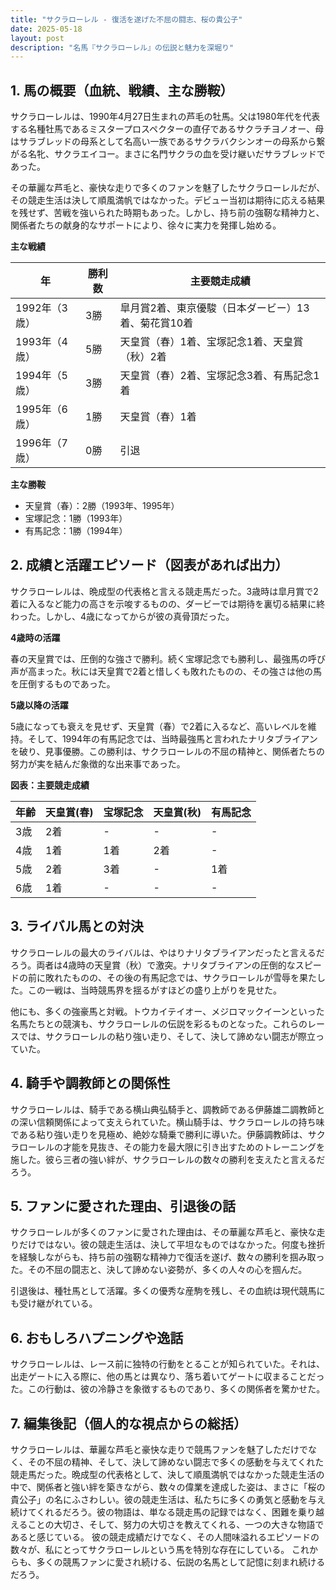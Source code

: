 ```yaml
---
title: "サクラローレル - 復活を遂げた不屈の闘志、桜の貴公子"
date: 2025-05-18
layout: post
description: "名馬『サクラローレル』の伝説と魅力を深堀り"
---
```


## 1. 馬の概要（血統、戦績、主な勝鞍）

サクラローレルは、1990年4月27日生まれの芦毛の牡馬。父は1980年代を代表する名種牡馬であるミスタープロスペクターの直仔であるサクラチヨノオー、母はサラブレッドの母系として名高い一族であるサクラバクシンオーの母系から繋がる名牝、サクラエイコー。まさに名門サクラの血を受け継いだサラブレッドであった。

その華麗な芦毛と、豪快な走りで多くのファンを魅了したサクラローレルだが、その競走生活は決して順風満帆ではなかった。デビュー当初は期待に応える結果を残せず、苦戦を強いられた時期もあった。しかし、持ち前の強靭な精神力と、関係者たちの献身的なサポートにより、徐々に実力を発揮し始める。

**主な戦績**

| 年 | 勝利数 | 主要競走成績 |
|---|---|---|
| 1992年（3歳） | 3勝 |  皐月賞2着、東京優駿（日本ダービー）13着、菊花賞10着 |
| 1993年（4歳） | 5勝 |  天皇賞（春）1着、宝塚記念1着、天皇賞（秋）2着 |
| 1994年（5歳） | 3勝 |  天皇賞（春）2着、宝塚記念3着、有馬記念1着 |
| 1995年（6歳） | 1勝 |  天皇賞（春）1着 |
| 1996年（7歳） | 0勝 |  引退 |

**主な勝鞍**

* 天皇賞（春）：2勝（1993年、1995年）
* 宝塚記念：1勝（1993年）
* 有馬記念：1勝（1994年）


## 2. 成績と活躍エピソード（図表があれば出力）

サクラローレルは、晩成型の代表格と言える競走馬だった。3歳時は皐月賞で2着に入るなど能力の高さを示唆するものの、ダービーでは期待を裏切る結果に終わった。しかし、4歳になってからが彼の真骨頂だった。

**4歳時の活躍**

春の天皇賞では、圧倒的な強さで勝利。続く宝塚記念でも勝利し、最強馬の呼び声が高まった。秋には天皇賞で2着と惜しくも敗れたものの、その強さは他の馬を圧倒するものであった。

**5歳以降の活躍**

5歳になっても衰えを見せず、天皇賞（春）で2着に入るなど、高いレベルを維持。そして、1994年の有馬記念では、当時最強馬と言われたナリタブライアンを破り、見事優勝。この勝利は、サクラローレルの不屈の精神と、関係者たちの努力が実を結んだ象徴的な出来事であった。

**図表：主要競走成績**

| 年齢 | 天皇賞(春) | 宝塚記念 | 天皇賞(秋) | 有馬記念 |
|---|---|---|---|---|
| 3歳 | 2着 |  - | - | - |
| 4歳 | 1着 | 1着 | 2着 | - |
| 5歳 | 2着 | 3着 | - | 1着 |
| 6歳 | 1着 | - | - | - |


## 3. ライバル馬との対決

サクラローレルの最大のライバルは、やはりナリタブライアンだったと言えるだろう。両者は4歳時の天皇賞（秋）で激突。ナリタブライアンの圧倒的なスピードの前に敗れたものの、その後の有馬記念では、サクラローレルが雪辱を果たした。この一戦は、当時競馬界を揺るがすほどの盛り上がりを見せた。

他にも、多くの強豪馬と対戦。トウカイテイオー、メジロマックイーンといった名馬たちとの競演も、サクラローレルの伝説を彩るものとなった。これらのレースでは、サクラローレルの粘り強い走り、そして、決して諦めない闘志が際立っていた。


## 4. 騎手や調教師との関係性

サクラローレルは、騎手である横山典弘騎手と、調教師である伊藤雄二調教師との深い信頼関係によって支えられていた。横山騎手は、サクラローレルの持ち味である粘り強い走りを見極め、絶妙な騎乗で勝利に導いた。伊藤調教師は、サクラローレルの才能を見抜き、その能力を最大限に引き出すためのトレーニングを施した。彼ら三者の強い絆が、サクラローレルの数々の勝利を支えたと言えるだろう。


## 5. ファンに愛された理由、引退後の話

サクラローレルが多くのファンに愛された理由は、その華麗な芦毛と、豪快な走りだけではない。彼の競走生活は、決して平坦なものではなかった。何度も挫折を経験しながらも、持ち前の強靭な精神力で復活を遂げ、数々の勝利を掴み取った。その不屈の闘志と、決して諦めない姿勢が、多くの人々の心を掴んだ。

引退後は、種牡馬として活躍。多くの優秀な産駒を残し、その血統は現代競馬にも受け継がれている。


## 6. おもしろハプニングや逸話

サクラローレルは、レース前に独特の行動をとることが知られていた。それは、出走ゲートに入る際に、他の馬とは異なり、落ち着いてゲートに収まることだった。この行動は、彼の冷静さを象徴するものであり、多くの関係者を驚かせた。


## 7. 編集後記（個人的な視点からの総括）

サクラローレルは、華麗な芦毛と豪快な走りで競馬ファンを魅了しただけでなく、その不屈の精神、そして、決して諦めない闘志で多くの感動を与えてくれた競走馬だった。晩成型の代表格として、決して順風満帆ではなかった競走生活の中で、関係者と強い絆を築きながら、数々の偉業を達成した姿は、まさに「桜の貴公子」の名にふさわしい。彼の競走生活は、私たちに多くの勇気と感動を与え続けてくれるだろう。彼の物語は、単なる競走馬の記録ではなく、困難を乗り越えることの大切さ、そして、努力の大切さを教えてくれる、一つの大きな物語であると感じている。  彼の競走成績だけでなく、その人間味溢れるエピソードの数々が、私にとってサクラローレルという馬を特別な存在にしている。  これからも、多くの競馬ファンに愛され続ける、伝説の名馬として記憶に刻まれ続けるだろう。
